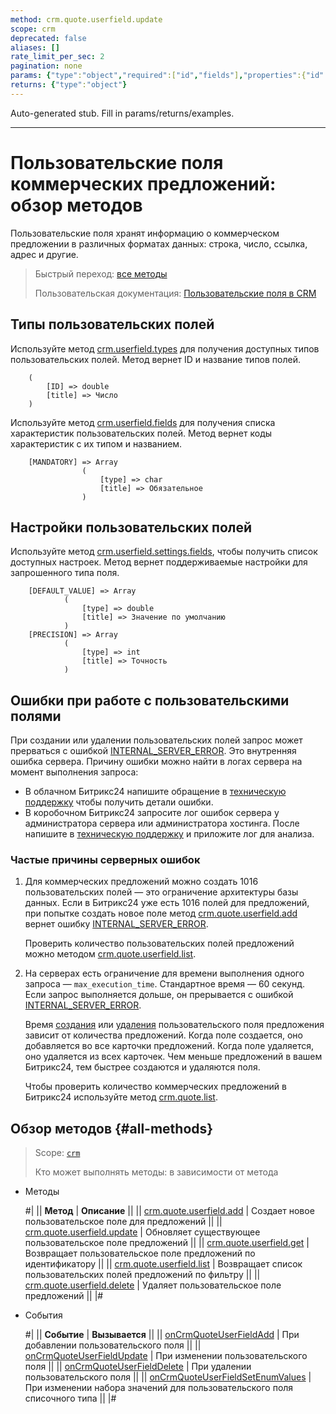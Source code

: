 ```yaml
---
method: crm.quote.userfield.update
scope: crm
deprecated: false
aliases: []
rate_limit_per_sec: 2
pagination: none
params: {"type":"object","required":["id","fields"],"properties":{"id":{"type":"integer"},"fields":{"type":"object"}}}
returns: {"type":"object"}
---
```


Auto-generated stub. Fill in params/returns/examples.

---

# Пользовательские поля коммерческих предложений: обзор методов

Пользовательские поля хранят информацию о коммерческом предложении в различных форматах данных: строка, число, ссылка, адрес и другие. 

> Быстрый переход: [все методы](#all-methods) 
> 
> Пользовательская документация: [Пользовательские поля в CRM](https://helpdesk.bitrix24.ru/open/22048980/)

## Типы пользовательских полей

Используйте метод [crm.userfield.types](../../universal/user-defined-fields/crm-userfield-types.md) для получения доступных типов пользовательских полей. Метод вернет ID и название типов полей.

````
    (
        [ID] => double    
        [title] => Число
    )
````

Используйте метод [crm.userfield.fields](../../universal/user-defined-fields/crm-userfield-fields.md) для получения списка характеристик пользовательских полей. Метод вернет коды характеристик с их типом и названием.

````
    [MANDATORY] => Array
                (
                    [type] => char
                    [title] => Обязательное
                )
````

## Настройки пользовательских полей

Используйте метод [crm.userfield.settings.fields](../../universal/user-defined-fields/crm-userfield-settings-fields.md), чтобы получить список доступных настроек. Метод вернет поддерживаемые настройки для запрошенного типа поля. 

````
    [DEFAULT_VALUE] => Array
            (
                [type] => double
                [title] => Значение по умолчанию
            )
    [PRECISION] => Array
            (
                [type] => int
                [title] => Точность
            )
````

## Ошибки при работе с пользовательскими полями

При создании или удалении пользовательских полей запрос может прерваться с ошибкой [INTERNAL_SERVER_ERROR](../../../../error-codes.md). Это внутренняя ошибка сервера. Причину ошибки можно найти в логах сервера на момент выполнения запроса: 
* В облачном Битрикс24 напишите обращение в [техническую поддержку](../../../../bitrix-support.md) чтобы получить детали ошибки. 
* В коробочном Битрикс24 запросите лог ошибок сервера у администратора сервера или администратора хостинга. После напишите в [техническую поддержку](../../../../bitrix-support.md) и приложите лог для анализа. 

### Частые причины серверных ошибок

1. Для коммерческих предложений можно создать 1016 пользовательских полей — это ограничение архитектуры базы данных. Если в Битрикс24 уже есть 1016 полей для предложений, при попытке создать новое поле метод [crm.quote.userfield.add](./crm-quote-user-field-add.md) вернет ошибку [INTERNAL_SERVER_ERROR](../../../../error-codes.md). 

    Проверить количество пользовательских полей предложений можно методом [crm.quote.userfield.list](./crm-quote-user-field-list.md). 

2. На серверах есть ограничение для времени выполнения одного запроса — `max_execution_time`. Стандартное время — 60 секунд. Если запрос выполняется дольше, он прерывается с ошибкой [INTERNAL_SERVER_ERROR](../../../../error-codes.md). 

    Время [создания](./crm-quote-user-field-add.md) или [удаления](./crm-quote-user-field-delete.md) пользовательского поля предложения зависит от количества предложений. Когда поле создается, оно добавляется во все карточки предложений. Когда поле удаляется, оно удаляется из всех карточек. Чем меньше предложений в вашем Битрикс24, тем быстрее создаются и удаляются поля.
   
    Чтобы проверить количество коммерческих предложений в Битрикс24 используйте метод [crm.quote.list](../crm-quote-list.md).

## Обзор методов {#all-methods}

> Scope: [`crm`](../../../scopes/permissions.md)
>
> Кто может выполнять методы: в зависимости от метода



- Методы

    #|
    || **Метод** | **Описание** ||
    || [crm.quote.userfield.add](./crm-quote-user-field-add.md) | Создает новое пользовательское поле для предложений ||
    || [crm.quote.userfield.update](./crm-quote-user-field-update.md) | Обновляет существующее пользовательское поле предложений ||
    || [crm.quote.userfield.get](./crm-quote-user-field-get.md) | Возвращает пользовательское поле предложений по идентификатору ||
    || [crm.quote.userfield.list](./crm-quote-user-field-list.md) | Возвращает список пользовательских полей предложений по фильтру ||
    || [crm.quote.userfield.delete](./crm-quote-user-field-delete.md) | Удаляет пользовательское поле предложений ||
    |#

- События 
  
    #|
    || **Событие** | **Вызывается** ||
    || [onCrmQuoteUserFieldAdd](./events/on-crm-quote-user-field-add.md) | При добавлении пользовательского поля ||
    || [onCrmQuoteUserFieldUpdate](./events/on-crm-quote-user-field-update.md) | При изменении пользовательского поля ||
    || [onCrmQuoteUserFieldDelete](./events/on-crm-quote-user-field-delete.md) | При удалении пользовательского поля ||
    || [onCrmQuoteUserFieldSetEnumValues](./events/on-crm-quote-user-field-set-enum-values.md) | При изменении набора значений для пользовательского поля списочного типа ||
    |#

    
